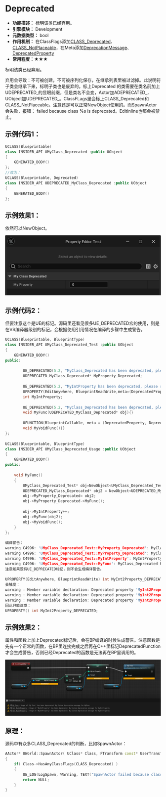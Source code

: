 # Deprecated

- **功能描述：**  标明该类已经弃用。
- **引擎模块：** Development
- **元数据类型：** bool
- **作用机制：** 在ClassFlags添加[CLASS_Deprecated](../../../../Flags/EClassFlags/CLASS_Deprecated.md)、[CLASS_NotPlaceable](../../../../Flags/EClassFlags/CLASS_NotPlaceable.md)，在Meta添加[DeprecationMessage](../../../../Meta/Development/DeprecationMessage.md)、[DeprecatedProperty](../../../../Meta/Development/DeprecatedProperty/DeprecatedProperty.md)
- **常用程度：★★★**

标明该类已经弃用。

弃用会导致：不可被创建，不可被序列化保存，在继承列表里被过滤掉。此说明符子类会继承下来，标明子类也是废弃的。标上Deprecated 的类需要在类名前加上UDEPRECATED_的显眼前缀，但是类名不会变，Actor加ADEPRECATED_，UObject加UDEPRECATED_。ClassFLags里会标上CLASS_Deprecated和CLASS_NotPlaceable。注意还是可以正常NewObject使用的。而SpawnActor会失败，报错： failed because class %s is deprecated。EditInline也都会被禁止。

## 示例代码1：

```cpp
UCLASS(Blueprintable)
class INSIDER_API UMyClass_Deprecated :public UObject
{
	GENERATED_BODY()
};
//改为：
UCLASS(Blueprintable, Deprecated)
class INSIDER_API UDEPRECATED_MyClass_Deprecated :public UObject
{
	GENERATED_BODY()
};
```

## 示例效果1：

依然可以NewObject。

![Untitled](Untitled.png)

## 示例代码2：

但要注意这个是UE的标记。源码里还看见很多UE_DEPRECATED宏的使用，则是在VS编译器级别的标记，会根据使用引用情况在编译的步骤中生成警告。

```cpp
UCLASS(Blueprintable, BlueprintType)
class INSIDER_API UMyClass_Deprecated_Test :public UObject
{
	GENERATED_BODY()
public:

		UE_DEPRECATED(5.2, "MyClass_Deprecated has been deprecated, please remove it.")
		UDEPRECATED_MyClass_Deprecated* MyProperty_Deprecated;

		UE_DEPRECATED(5.2, "MyIntProperty has been deprecated, please remove it.")
		UPROPERTY(EditAnywhere, BlueprintReadWrite,meta=(DeprecatedProperty, DeprecationMessage = "MyIntProperty has been deprecated."))
		int MyIntProperty;

		UE_DEPRECATED(5.2, "MyClass_Deprecated has been deprecated, please remove it.")
		void MyFunc(UDEPRECATED_MyClass_Deprecated* obj){}

		UFUNCTION(BlueprintCallable, meta = (DeprecatedProperty, DeprecationMessage="MyVoidFunc has been deprecated."))
		void MyVoidFunc(){}
};

UCLASS(Blueprintable, BlueprintType)
class INSIDER_API UMyClass_Deprecated_Usage :public UObject
{
	GENERATED_BODY()
public:

	void MyFunc()
	{
		UMyClass_Deprecated_Test* obj=NewObject<UMyClass_Deprecated_Test>();
		UDEPRECATED_MyClass_Deprecated* obj2 = NewObject<UDEPRECATED_MyClass_Deprecated>();
		obj->MyProperty_Deprecated= obj2;
		obj->MyProperty_Deprecated->MyFunc();

		obj->MyIntProperty++;
		obj->MyFunc(obj2);
		obj->MyVoidFunc();
	}
};

编译警告：
warning C4996: 'UMyClass_Deprecated_Test::MyProperty_Deprecated': MyClass_Deprecated has been deprecated, please remove it. Please update your code to the new API before upgrading to the next release, otherwise your project will no longer compile.
warning C4996: 'UMyClass_Deprecated_Test::MyProperty_Deprecated': MyClass_Deprecated has been deprecated, please remove it. Please update your code to the new API before upgrading to the next release, otherwise your project will no longer compile.
warning C4996: 'UMyClass_Deprecated_Test::MyIntProperty': MyIntProperty has been deprecated, please remove it. Please update your code to the new API before upgrading to the next release, otherwise your project will no longer compile.
warning C4996: 'UMyClass_Deprecated_Test::MyFunc': MyClass_Deprecated has been deprecated, please remove it. Please update your code to the new API before upgrading to the next release, otherwise your project will no longer compile.
注意如果没有UE_DEPRECATED标记，则不会生成编译警告。

UPROPERTY(EditAnywhere, BlueprintReadWrite)	int MyInt2Property_DEPRECATED;
会触发：
warning : Member variable declaration: Deprecated property 'MyInt2Property_DEPRECATED' should not be marked as blueprint visible without having a BlueprintGetter
warning : Member variable declaration: Deprecated property 'MyInt2Property_DEPRECATED' should not be marked as blueprint writable without having a BlueprintSetter
warning : Member variable declaration: Deprecated property 'MyInt2Property_DEPRECATED' should not be marked as visible or editable
因此只能改成：
UPROPERTY()	int MyInt2Property_DEPRECATED;
```

## 示例效果2：

属性和函数上加上Deprecated标记后，会在BP编译的时候生成警告。注意函数是先有一个正常的函数，在BP里连接完成之后再在C++里标记DeprecatedFunction才会生成警告，否则已经Deprecated的函数是无法再在BP里调用的。

![Untitled](Untitled%201.png)

## 原理：

源码中有众多CLASS_Deprecated的判断，比如SpawnActor：

```cpp
AActor* UWorld::SpawnActor( UClass* Class, FTransform const* UserTransformPtr, const FActorSpawnParameters& SpawnParameters )
{
	if( Class->HasAnyClassFlags(CLASS_Deprecated) )
	{
		UE_LOG(LogSpawn, Warning, TEXT("SpawnActor failed because class %s is deprecated"), *Class->GetName() );
		return NULL;
	}
}
```